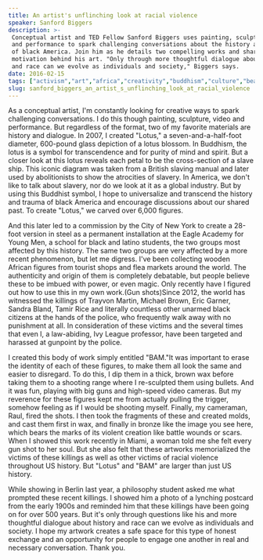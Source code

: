 ```yaml
---
title: An artist's unflinching look at racial violence
speaker: Sanford Biggers
description: >-
 Conceptual artist and TED Fellow Sanford Biggers uses painting, sculpture, video
 and performance to spark challenging conversations about the history and trauma
 of black America. Join him as he details two compelling works and shares the
 motivation behind his art. "Only through more thoughtful dialogue about history
 and race can we evolve as individuals and society," Biggers says.
date: 2016-02-15
tags: ["activism","art","africa","creativity","buddhism","culture","beauty","global-issues","identity","motivation","inequality","race","social-change","slavery","ted-fellows","society","visualizations"]
slug: sanford_biggers_an_artist_s_unflinching_look_at_racial_violence
---
```


As a conceptual artist, I'm constantly looking for creative ways to spark challenging
conversations. I do this though painting, sculpture, video and performance. But regardless
of the format, two of my favorite materials are history and dialogue. In 2007, I created
"Lotus," a seven-and-a-half-foot diameter, 600-pound glass depiction of a lotus blossom.
In Buddhism, the lotus is a symbol for transcendence and for purity of mind and spirit.
But a closer look at this lotus reveals each petal to be the cross-section of a slave
ship. This iconic diagram was taken from a British slaving manual and later used by
abolitionists to show the atrocities of slavery. In America, we don't like to talk about
slavery, nor do we look at it as a global industry. But by using this Buddhist symbol, I
hope to universalize and transcend the history and trauma of black America and encourage
discussions about our shared past. To create "Lotus," we carved over 6,000
figures.

And this later led to a commission by the City of New York to create a 28-foot version in
steel as a permanent installation at the Eagle Academy for Young Men, a school for black
and latino students, the two groups most affected by this history. The same two groups are
very affected by a more recent phenomenon, but let me digress. I've been collecting wooden
African figures from tourist shops and flea markets around the world. The authenticity and
origin of them is completely debatable, but people believe these to be imbued with power,
or even magic. Only recently have I figured out how to use this in my own work.(Gun
shots)Since 2012, the world has witnessed the killings of Trayvon Martin, Michael Brown,
Eric Garner, Sandra Bland, Tamir Rice and literally countless other unarmed black citizens
at the hands of the police, who frequently walk away with no punishment at all. In
consideration of these victims and the several times that even I, a law-abiding, Ivy
League professor, have been targeted and harassed at gunpoint by the police.

I created this body of work simply entitled "BAM."It was important to erase the identity
of each of these figures, to make them all look the same and easier to disregard. To do
this, I dip them in a thick, brown wax before taking them to a shooting range where I
re-sculpted them using bullets. And it was fun, playing with big guns and high-speed video
cameras. But my reverence for these figures kept me from actually pulling the trigger,
somehow feeling as if I would be shooting myself. Finally, my cameraman, Raul, fired the
shots. I then took the fragments of these and created molds, and cast them first in wax,
and finally in bronze like the image you see here, which bears the marks of its violent
creation like battle wounds or scars. When I showed this work recently in Miami, a woman
told me she felt every gun shot to her soul. But she also felt that these artworks
memorialized the victims of these killings as well as other victims of racial violence
throughout US history. But "Lotus" and "BAM" are larger than just US history.

While showing in Berlin last year, a philosophy student asked me what prompted these
recent killings. I showed him a photo of a lynching postcard from the early 1900s and
reminded him that these killings have been going on for over 500 years. But it's only
through questions like his and more thoughtful dialogue about history and race can we
evolve as individuals and society. I hope my artwork creates a safe space for this type of
honest exchange and an opportunity for people to engage one another in real and necessary
conversation. Thank you.

<!--
ad_duration=3.33
comment_count=50
event="TED2016"
external_start_time=0
has_talk_citation=0
intro_duration=11.82
is_subtitle_required="False"
is_talk_featured="True"
language="en"
language_swap="False"
native_language="en"
number_of_related_talks=6
number_of_speakers=1
number_of_subtitled_videos=34
number_of_tags=17
number_of_talk_download_languages=34
number_of_talk_more_resources=1
number_of_talk_recommendations=0
number_of_talks_take_actions=0
post_ad_duration=0.83
published_timestamp="2016-05-11 14:44:53"
recording_date="2016-02-15"
speaker_description="Conceptual artist"
speaker_is_published=1
speaker_name="Sanford Biggers"
talk_name="An artist's unflinching look at racial violence"
talks_tags=["activism","art","africa","creativity","buddhism","culture","beauty","global-issues","identity","motivation","inequality","race","social-change","slavery","ted-fellows","society","visualizations"]
talks_take_action=[]
url_audio="https://download.ted.com/talks/SanfordBiggers_2016U.mp3?apikey=acme-roadrunner"
url_photo_speaker="https://pe.tedcdn.com/images/ted/2b68c456c9c40108067c689362635f0e8777df93_254x191.jpg"
url_photo_talk="https://s3.amazonaws.com/talkstar-photos/uploads/b7356123-3379-4d01-8887-7d7baf2dde52/SanfordBiggers_2016U-embed.jpg"
url_webpage="https://www.ted.com/talks/sanford_biggers_an_artist_s_unflinching_look_at_racial_violence"
video_type_name="TED Stage Talk"
-->